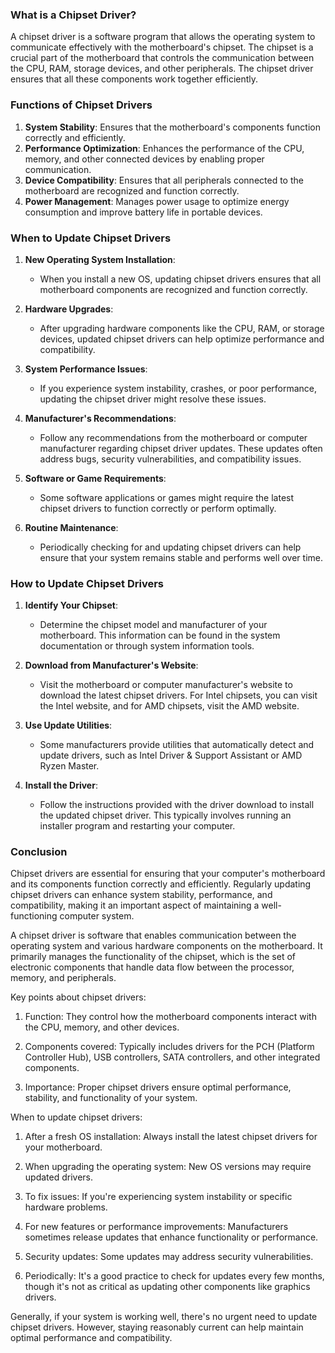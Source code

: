 ### What is a Chipset Driver?

A chipset driver is a software program that allows the operating system to communicate effectively with the motherboard's chipset. The chipset is a crucial part of the motherboard that controls the communication between the CPU, RAM, storage devices, and other peripherals. The chipset driver ensures that all these components work together efficiently.

### Functions of Chipset Drivers

1. **System Stability**: Ensures that the motherboard's components function correctly and efficiently.
2. **Performance Optimization**: Enhances the performance of the CPU, memory, and other connected devices by enabling proper communication.
3. **Device Compatibility**: Ensures that all peripherals connected to the motherboard are recognized and function correctly.
4. **Power Management**: Manages power usage to optimize energy consumption and improve battery life in portable devices.

### When to Update Chipset Drivers

1. **New Operating System Installation**:
   - When you install a new OS, updating chipset drivers ensures that all motherboard components are recognized and function correctly.

2. **Hardware Upgrades**:
   - After upgrading hardware components like the CPU, RAM, or storage devices, updated chipset drivers can help optimize performance and compatibility.

3. **System Performance Issues**:
   - If you experience system instability, crashes, or poor performance, updating the chipset driver might resolve these issues.

4. **Manufacturer's Recommendations**:
   - Follow any recommendations from the motherboard or computer manufacturer regarding chipset driver updates. These updates often address bugs, security vulnerabilities, and compatibility issues.

5. **Software or Game Requirements**:
   - Some software applications or games might require the latest chipset drivers to function correctly or perform optimally.

6. **Routine Maintenance**:
   - Periodically checking for and updating chipset drivers can help ensure that your system remains stable and performs well over time.

### How to Update Chipset Drivers

1. **Identify Your Chipset**:
   - Determine the chipset model and manufacturer of your motherboard. This information can be found in the system documentation or through system information tools.

2. **Download from Manufacturer's Website**:
   - Visit the motherboard or computer manufacturer's website to download the latest chipset drivers. For Intel chipsets, you can visit the Intel website, and for AMD chipsets, visit the AMD website.

3. **Use Update Utilities**:
   - Some manufacturers provide utilities that automatically detect and update drivers, such as Intel Driver & Support Assistant or AMD Ryzen Master.

4. **Install the Driver**:
   - Follow the instructions provided with the driver download to install the updated chipset driver. This typically involves running an installer program and restarting your computer.

### Conclusion

Chipset drivers are essential for ensuring that your computer's motherboard and its components function correctly and efficiently. Regularly updating chipset drivers can enhance system stability, performance, and compatibility, making it an important aspect of maintaining a well-functioning computer system.

A chipset driver is software that enables communication between the operating system and various hardware components on the motherboard. It primarily manages the functionality of the chipset, which is the set of electronic components that handle data flow between the processor, memory, and peripherals.

Key points about chipset drivers:

1. Function: They control how the motherboard components interact with the CPU, memory, and other devices.

2. Components covered: Typically includes drivers for the PCH (Platform Controller Hub), USB controllers, SATA controllers, and other integrated components.

3. Importance: Proper chipset drivers ensure optimal performance, stability, and functionality of your system.

When to update chipset drivers:

1. After a fresh OS installation: Always install the latest chipset drivers for your motherboard.

2. When upgrading the operating system: New OS versions may require updated drivers.

3. To fix issues: If you're experiencing system instability or specific hardware problems.

4. For new features or performance improvements: Manufacturers sometimes release updates that enhance functionality or performance.

5. Security updates: Some updates may address security vulnerabilities.

6. Periodically: It's a good practice to check for updates every few months, though it's not as critical as updating other components like graphics drivers.

Generally, if your system is working well, there's no urgent need to update chipset drivers. However, staying reasonably current can help maintain optimal performance and compatibility.

